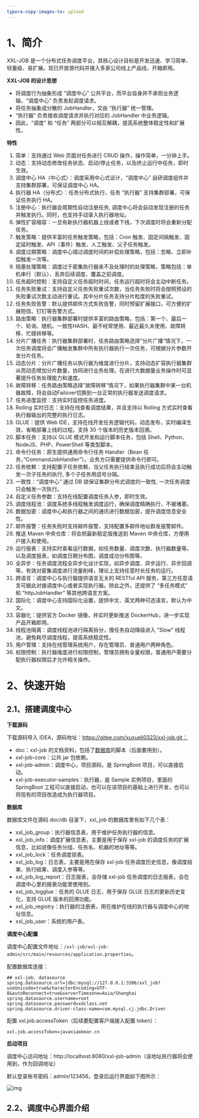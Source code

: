 ```yaml
---
typora-copy-images-to: upload
---
```


# 1、简介

XXL-JOB 是一个分布式任务调度平台，其核心设计目标是开发迅速、学习简单、轻量级、易扩展。现已开放源代码并接入多家公司线上产品线，开箱即用。



**XXL-JOB 的设计思想**

- 将调度行为抽象形成 “调度中心” 公共平台，而平台自身并不承担业务逻辑，“调度中心” 负责发起调度请求。
- 将任务抽象成分散的 JobHandler，交由 “执行器” 统一管理。
- “执行器” 负责接收调度请求并执行对应的 JobHandler 中业务逻辑。
- 因此，“调度” 和 “任务” 两部分可以相互解耦，提高系统整体稳定性和扩展性。



**特性**

1. 简单：支持通过 Web 页面对任务进行 CRUD 操作，操作简单，一分钟上手。
2. 动态：支持动态修改任务状态、启动/停止任务，以及终止运行中任务，即时生效。
3. 调度中心 HA（中心式）：调度采用中心式设计，“调度中心” 自研调度组件并支持集群部署，可保证调度中心 HA。
4. 执行器 HA（分布式）：任务分布式执行，任务 ”执行器” 支持集群部署，可保证任务执行 HA。
5. 注册中心：执行器会周期性自动注册任务, 调度中心将会自动发现注册的任务并触发执行。同时，也支持手动录入执行器地址。
6. 弹性扩容缩容：一旦有新执行器机器上线或者下线，下次调度时将会重新分配任务。
7. 触发策略：提供丰富的任务触发策略，包括：Cron 触发、固定间隔触发、固定延时触发、API（事件）触发、人工触发、父子任务触发。
8. 调度过期策略：调度中心错过调度时间的补偿处理策略，包括：忽略、立即补偿触发一次等。
9. 阻塞处理策略：调度过于密集执行器来不及处理时的处理策略，策略包括：单机串行（默认）、丢弃后续调度、覆盖之前调度。
10. 任务超时控制：支持自定义任务超时时间，任务运行超时将会主动中断任务。
11. 任务失败重试：支持自定义任务失败重试次数，当任务失败时将会按照预设的失败重试次数主动进行重试。其中分片任务支持分片粒度的失败重试。
12. 任务失败告警：默认提供邮件方式失败告警，同时预留扩展接口，可方便的扩展短信、钉钉等告警方式。
13. 路由策略：执行器集群部署时提供丰富的路由策略，包括：第一个、最后一个、轮询、随机、一致性HASH、最不经常使用、最近最久未使用、故障转移、忙碌转移等。
14. 分片广播任务：执行器集群部署时，任务路由策略选择”分片广播”情况下，一次任务调度将会广播触发集群中所有执行器执行一次任务，可根据分片参数开发分片任务。
15. 动态分片：分片广播任务以执行器为维度进行分片，支持动态扩容执行器集群从而动态增加分片数量，协同进行业务处理。在进行大数据量业务操作时可显著提升任务处理能力和速度。
16. 故障转移：任务路由策略选择”故障转移”情况下，如果执行器集群中某一台机器故障，将会自动Failover切换到一台正常的执行器发送调度请求。
17. 任务进度监控：支持实时监控任务进度。
18. Rolling 实时日志：支持在线查看调度结果，并且支持以 Rolling 方式实时查看执行器输出的完整的执行日志。
19. GLUE：提供 Web IDE，支持在线开发任务逻辑代码，动态发布，实时编译生效，省略部署上线的过程。支持 30 个版本的历史版本回溯。
20. 脚本任务：支持以 GLUE 模式开发和运行脚本任务，包括 Shell、Python、NodeJS、PHP、PowerShell 等类型脚本。
21. 命令行任务：原生提供通用命令行任务 Handler（Bean 任务，”CommandJobHandler”）。业务方只需要提供命令行即可。
22. 任务依赖：支持配置子任务依赖，当父任务执行结束且执行成功后将会主动触发一次子任务的执行, 多个子任务用逗号分隔。
23. 一致性：“调度中心” 通过 DB 锁保证集群分布式调度的一致性, 一次任务调度只会触发一次执行。
24. 自定义任务参数：支持在线配置调度任务入参，即时生效。
25. 调度线程池：调度系统多线程触发调度运行，确保调度精确执行，不被堵塞。
26. 数据加密：调度中心和执行器之间的通讯进行数据加密，提升调度信息安全性。
27. 邮件报警：任务失败时支持邮件报警，支持配置多邮件地址群发报警邮件。
28. 推送 Maven 中央仓库：将会把最新稳定版推送到 Maven 中央仓库，方便用户接入和使用。
29. 运行报表：支持实时查看运行数据，如任务数量、调度次数、执行器数量等。以及调度报表，如调度日期分布图，调度成功分布图等。
30. 全异步：任务调度流程全异步化设计实现，如异步调度、异步运行、异步回调等，有效对密集调度进行流量削峰，理论上支持任意时长任务的运行。
31. 跨语言：调度中心与执行器提供语言无关的 RESTful API 服务，第三方任意语言可据此对接调度中心或者实现执行器。除此之外，还提供了 “多任务模式” 和 “httpJobHandler” 等其他跨语言方案。
32. 国际化：调度中心支持国际化设置，提供中文、英文两种可选语言，默认为中文。
33. 容器化：提供官方 Docker 镜像，并实时更新推送 DockerHub，进一步实现产品开箱即用。
34. 线程池隔离：调度线程池进行隔离拆分，慢任务自动降级进入 ”Slow” 线程池，避免耗尽调度线程，提高系统稳定性。
35. 用户管理：支持在线管理系统用户，存在管理员、普通用户两种角色。
36. 权限控制：执行器维度进行权限控制，管理员拥有全量权限，普通用户需要分配执行器权限后才允许相关操作。



# 2、快速开始

## 2.1、搭建调度中心

**下载源码**

下载源码导入 IDEA，源码地址：https://gitee.com/xuxueli0323/xxl-job.git：

- doc：xxl-job 的文档资料，包括了[数据库](https://cloud.tencent.com/solution/database?from_column=20065&from=20065)的脚本（后面要用到）。
- xxl-job-core：公共 jar 包依赖。
- xxl-job-admin：调度中心，项目源码，是 SpringBoot 项目，可以直接启动。
- xxl-job-executor-samples：执行器，是 Sample 实例项目，里面的 SpringBoot 工程可以直接启动，也可以在该项目的基础上进行开发，也可以将现有的项目改造成为执行器项目。



**数据库**

数据库文件在源码 doc/db 目录下，xxl_job 的数据库里有如下几个表：

- xxl_job_group：执行器信息表，用于维护任务执行器的信息。
- xxl_job_info：调度扩展信息表，主要是用于保存 xxl-job 的调度任务的扩展信息，比如说像任务分组、任务名、机器的地址等等。
- xxl_job_lock：任务调度锁表。
- xxl_job_log：日志表，主要是用在保存 xxl-job 任务调度历史信息，像调度结果、执行结果、调度入参等等。
- xxl_job_log_report：日志报表，会存储 xxl-job 任务调度的日志报表，会在调度中心里的报表功能里使用到。
- xxl_job_logglue：任务的 GLUE 日志，用于保存 GLUE 日志的更新历史变化，支持 GLUE 版本的回溯功能。
- xxl_job_registry：执行器的注册表，用在维护在线的执行器与调度中心的地址信息。
- xxl_job_user：系统的用户表。



**调度中心配置**

调度中心配置文件地址：`/xxl-job/xxl-job-admin/src/main/resources/application.properties`。

配置数据库连接：

```properties
## xxl-job, datasource
spring.datasource.url=jdbc:mysql://127.0.0.1:3306/xxl_job?useUnicode=true&characterEncoding=UTF-8&autoReconnect=true&serverTimezone=Asia/Shanghai
spring.datasource.username=root
spring.datasource.password=xdclass.net
spring.datasource.driver-class-name=com.mysql.cj.jdbc.Driver
```

配置 xxl.job.accessToken（后续要配置客户端接入配置 token）：

```properties
xxl.job.accessToken=javaxiaobear.cn
```



**启动项目**

调度中心访问地址：http://localhost:8080/xxl-job-admin（该地址执行器将会使用到，作为回调地址）

默认登录账号密码：admin/123456，登录后运行界面如下图所示：

![img](https://orichalcos-typora-img.oss-cn-shanghai.aliyuncs.com/typora-img/c23e62fe8380589fc8cfd5d3de56489e.png)



## 2.2、调度中心界面介绍

